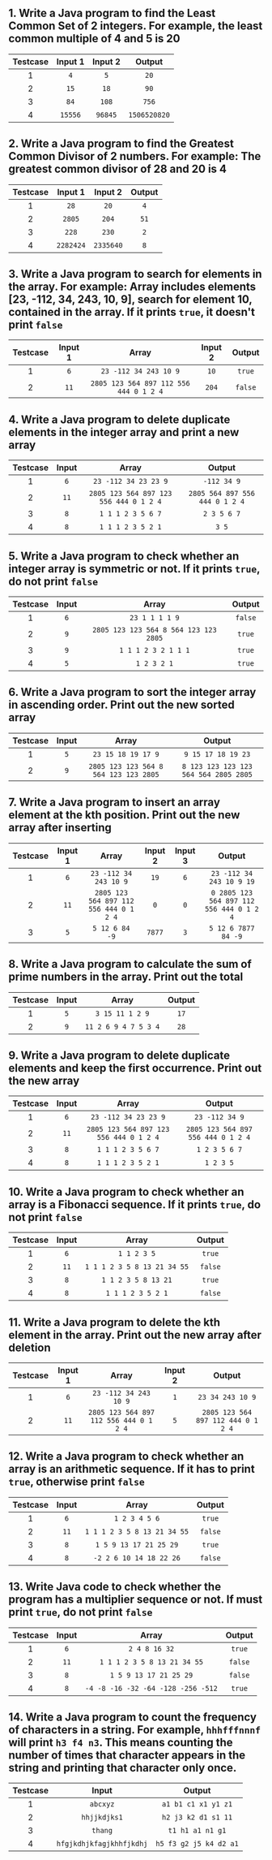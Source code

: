 ## 1. Write a Java program to find the Least Common Set of 2 integers. For example, the least common multiple of 4 and 5 is 20

| Testcase | Input 1 | Input 2 | Output |
| :---: | :---: | :---: | :---: |
| 1 | `4` | `5` | `20` |
| 2 | `15` | `18` | `90` |
| 3 | `84` | `108` | `756` |
| 4 | `15556` | `96845` | `1506520820` |

## 2. Write a Java program to find the Greatest Common Divisor of 2 numbers. For example: The greatest common divisor of 28 and 20 is 4

| Testcase | Input 1 | Input 2 | Output |
| :---: | :---: | :---: | :---: |
| 1 | `28` | `20` | `4` |
| 2 | `2805` | `204` | `51` |
| 3 | `228` | `230` | `2` |
| 4 | `2282424` | `2335640` | `8` |

## 3. Write a Java program to search for elements in the array. For example: Array includes elements [23, -112, 34, 243, 10, 9], search for element 10, contained in the array. If it prints `true`, it doesn't print `false`

| Testcase | Input 1 | Array | Input 2 | Output |
| :---: | :---: | :---: | :---: | :---: |
| 1 | `6` | `23 -112 34 243 10 9` | `10` | `true` |
| 2 | `11` | `2805 123 564 897 112 556 444 0 1 2 4` | `204` | `false` |

## 4. Write a Java program to delete duplicate elements in the integer array and print a new array

| Testcase | Input | Array | Output |
| :---: | :---: | :---: | :---: |
| 1 | `6` | `23 -112 34 23 23 9` | `-112 34 9` |
| 2 | `11` | `2805 123 564 897 123 556 444 0 1 2 4`| `2805 564 897 556 444 0 1 2 4` |
| 3 | `8` | `1 1 1 2 3 5 6 7`| `2 3 5 6 7` |
| 4 | `8` | `1 1 1 2 3 5 2 1`| `3 5` |

## 5. Write a Java program to check whether an integer array is symmetric or not. If it prints `true`, do not print `false`

| Testcase | Input | Array | Output |
| :---: | :---: | :---: | :---: |
| 1 | `6` | `23 1 1 1 1 9` | `false` |
| 2 | `9` | `2805 123 123 564 8 564 123 123 2805`| `true` |
| 3 | `9` | `1 1 1 2 3 2 1 1 1`| `true` |
| 4 | `5` | `1 2 3 2 1`| `true` |

## 6. Write a Java program to sort the integer array in ascending order. Print out the new sorted array

| Testcase | Input | Array | Output |
| :---: | :---: | :---: | :---: |
| 1 | `5` | `23 15 18 19 17 9` | `9 15 17 18 19 23` |
| 2 | `9` | `2805 123 123 564 8 564 123 123 2805`| `8 123 123 123 123 564 564 2805 2805` |

## 7. Write a Java program to insert an array element at the kth position. Print out the new array after inserting

| Testcase | Input 1 | Array | Input 2 | Input 3 | Output |
| :---: | :---: | :---: | :---: | :---: | :---: |
| 1 | `6` | `23 -112 34 243 10 9` | `19` | `6` | `23 -112 34 243 10 9 19` |
| 2 | `11` | `2805 123 564 897 112 556 444 0 1 2 4` | `0` |`0` | `0 2805 123 564 897 112 556 444 0 1 2 4` |
| 3 | `5` | `5 12 6 84 -9` | `7877` | `3` | `5 12 6 7877 84 -9` |

## 8. Write a Java program to calculate the sum of prime numbers in the array. Print out the total

| Testcase | Input | Array | Output |
| :---: | :---: | :---: | :---: |
| 1 | `5` | `3 15 11 1 2 9` | `17` |
| 2 | `9` | `11 2 6 9 4 7 5 3 4`| `28` |

## 9. Write a Java program to delete duplicate elements and keep the first occurrence. Print out the new array

| Testcase | Input | Array | Output |
| :---: | :---: | :---: | :---: |
| 1 | `6` | `23 -112 34 23 23 9` | `23 -112 34 9` |
| 2 | `11` | `2805 123 564 897 123 556 444 0 1 2 4`| `2805 123 564 897 556 444 0 1 2 4` |
| 3 | `8` | `1 1 1 2 3 5 6 7`| `1 2 3 5 6 7` |
| 4 | `8` | `1 1 1 2 3 5 2 1`| `1 2 3 5` |

## 10. Write a Java program to check whether an array is a Fibonacci sequence. If it prints `true`, do not print `false`

| Testcase | Input | Array | Output |
| :---: | :---: | :---: | :---: |
| 1 | `6` | `1 1 2 3 5` | `true` |
| 2 | `11` | `1 1 1 2 3 5 8 13 21 34 55`| `false` |
| 3 | `8` | `1 1 2 3 5 8 13 21`| `true` |
| 4 | `8` | `1 1 1 2 3 5 2 1`| `false` |

## 11. Write a Java program to delete the kth element in the array. Print out the new array after deletion

| Testcase | Input 1 | Array | Input 2 | Output |
| :---: | :---: | :---: | :---: | :---: |
| 1 | `6` | `23 -112 34 243 10 9` | `1` | `23 34 243 10 9` |
| 2 | `11` | `2805 123 564 897 112 556 444 0 1 2 4` | `5` | `2805 123 564 897 112 444 0 1 2 4` |

## 12. Write a Java program to check whether an array is an arithmetic sequence. If it has to print `true`, otherwise print `false`

| Testcase | Input | Array | Output |
| :---: | :---: | :---: | :---: |
| 1 | `6` | `1 2 3 4 5 6` | `true` |
| 2 | `11` | `1 1 1 2 3 5 8 13 21 34 55`| `false` |
| 3 | `8` | `1 5 9 13 17 21 25 29`| `true` |
| 4 | `8` | `-2 2 6 10 14 18 22 26`| `false` |

## 13. Write Java code to check whether the program has a multiplier sequence or not. If must print `true`, do not print `false`

| Testcase | Input | Array | Output |
| :---: | :---: | :---: | :---: |
| 1 | `6` | `2 4 8 16 32` | `true` |
| 2 | `11` | `1 1 1 2 3 5 8 13 21 34 55`| `false` |
| 3 | `8` | `1 5 9 13 17 21 25 29`| `false` |
| 4 | `8` | `-4 -8 -16 -32 -64 -128 -256 -512`| `true` |

## 14. Write a Java program to count the frequency of characters in a string. For example, `hhhfffnnnf` will print `h3 f4 n3`. This means counting the number of times that character appears in the string and printing that character only once.

| Testcase | Input | Output |
| :---: | :---: | :---: |
| 1 | `abcxyz` | `a1 b1 c1 x1 y1 z1` |
| 2 | `hhjjkdjks1` | `h2 j3 k2 d1 s1 11` |
| 3 | `thang` | `t1 h1 a1 n1 g1` |
| 4 | `hfgjkdhjkfagjkhhfjkdhj` | `h5 f3 g2 j5 k4 d2 a1` |
